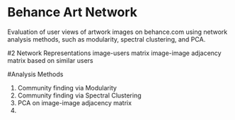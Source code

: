 Behance Art Network
=====
Evaluation of user views of artwork images on behance.com using network analysis methods, such as modularity, spectral clustering, and PCA. 

#2 Network Representations 
image-users matrix
image-image adjacency matrix based on similar users

#Analysis Methods
1. Community finding via Modularity
2. Community finding via Spectral Clustering 
3. PCA on image-image adjacency matrix
4. 
